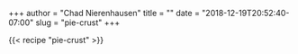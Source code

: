 +++
author = "Chad Nierenhausen" 
title = ""
date = "2018-12-19T20:52:40-07:00"
slug = "pie-crust"
+++


{{< recipe  "pie-crust" >}}